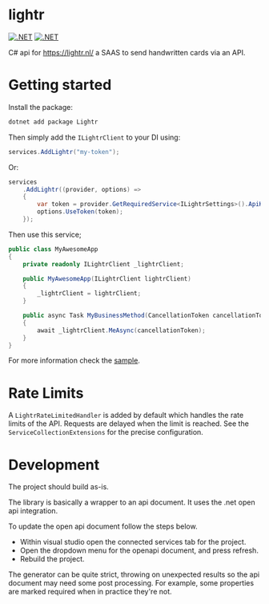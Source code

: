 # lightr

 [![.NET](https://img.shields.io/nuget/v/Lightr?link=https%3A%2F%2Fwww.nuget.org%2Fpackages%2FLightr)](https://www.nuget.org/packages/Lightr)
 [![.NET](https://github.com/sommmen/lightr/actions/workflows/build-ci.yml/badge.svg)](https://github.com/sommmen/lightr/actions/workflows/build-ci.yml)

C# api for https://lightr.nl/ a SAAS to send handwritten cards via an API.

# Getting started

Install the package:
``` powershell
dotnet add package Lightr
```

Then simply add the `ILightrClient` to your DI using:

``` csharp
services.AddLightr("my-token");
```

Or:

``` csharp
services
    .AddLightr((provider, options) =>
    {
        var token = provider.GetRequiredService<ILightrSettings>().ApiKey;
        options.UseToken(token);
    });
```

Then use this service;

``` csharp
public class MyAwesomeApp
{
    private readonly ILightrClient _lightrClient;

    public MyAwesomeApp(ILightrClient lightrClient)
    {
        _lightrClient = lightrClient;
    }

    public async Task MyBusinessMethod(CancellationToken cancellationToken = default)
    {
        await _lightrClient.MeAsync(cancellationToken);
    }
}
```

For more information check the [sample](https://github.com/sommmen/lightr/tree/main/sample).

# Rate Limits

A `LightrRateLimitedHandler` is added by default which handles the rate limits of the API. 
Requests are delayed when the limit is reached. See the `ServiceCollectionExtensions` for the precise configuration.

# Development

The project should build as-is.

The library is basically a wrapper to an api document.
It uses the .net open api integration.

To update the open api document follow the steps below.
 - Within visual studio open the connected services tab for the project.
 - Open the dropdown menu for the openapi document, and press refresh.
 - Rebuild the project.

 The generator can be quite strict, throwing on unexpected results so the api document may need some post processing.
 For example, some properties are marked required when in practice they're not.

